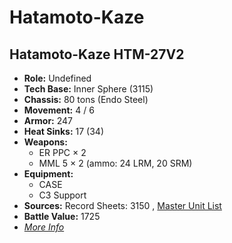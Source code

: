 # Hatamoto-Kaze 

## Hatamoto-Kaze HTM-27V2 

- **Role:** Undefined 
- **Tech Base:** Inner Sphere (3115) 
- **Chassis:** 80 tons (Endo Steel) 
- **Movement:** 4 / 6 
- **Armor:** 247 
- **Heat Sinks:** 17 (34) 
- **Weapons:** 
  - ER PPC × 2 
  - MML 5 × 2 (ammo: 24 LRM, 20 SRM) 
- **Equipment:** 
  - CASE 
  - C3 Support 
- **Sources:** Record Sheets: 3150 , [Master Unit List](http://masterunitlist.info/Unit/Details/7926) 
- **Battle Value:** 1725 
- [*More Info*](hatamoto-kaze/hatamoto-kaze_htm-27v2.md) 

